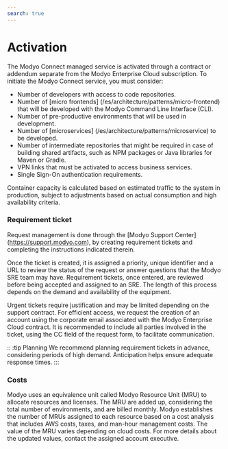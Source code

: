 ```yaml
---
search: true
---
```


# Activation

The Modyo Connect managed service is activated through a contract or addendum separate from the Modyo Enterprise Cloud subscription. To initiate the Modyo Connect service, you must consider:

- Number of developers with access to code repositories.
- Number of [micro frontends] (/es/architecture/patterns/micro-frontend) that will be developed with the Modyo Command Line Interface (CLI).
- Number of pre-productive environments that will be used in development.
- Number of [microservices] (/es/architecture/patterns/microservice) to be developed.
- Number of intermediate repositories that might be required in case of building shared artifacts, such as NPM packages or Java libraries for Maven or Gradle.
- VPN links that must be activated to access business services.
- Single Sign-On authentication requirements.

Container capacity is calculated based on estimated traffic to the system in production, subject to adjustments based on actual consumption and high availability criteria.

### Requirement ticket

Request management is done through the [Modyo Support Center] (https://support.modyo.com), by creating requirement tickets and completing the instructions indicated therein.

Once the ticket is created, it is assigned a priority, unique identifier and a URL to review the status of the request or answer questions that the Modyo SRE team may have.
Requirement tickets, once entered, are reviewed before being accepted and assigned to an SRE. The length of this process depends on the demand and availability of the equipment.

Urgent tickets require justification and may be limited depending on the support contract.
For efficient access, we request the creation of an account using the corporate email associated with the Modyo Enterprise Cloud contract. It is recommended to include all parties involved in the ticket, using the CC field of the request form, to facilitate communication.


:: :tip Planning
We recommend planning requirement tickets in advance, considering periods of high demand. Anticipation helps ensure adequate response times.
:::

### Costs

Modyo uses an equivalence unit called Modyo Resource Unit (MRU) to allocate resources and licenses. The MRU are added up, considering the total number of environments, and are billed monthly. Modyo establishes the number of MRUs assigned to each resource based on a cost analysis that includes AWS costs, taxes, and man-hour management costs. The value of the MRU varies depending on cloud costs. For more details about the updated values, contact the assigned account executive.
